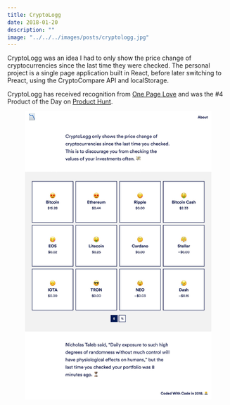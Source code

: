 ```yaml
---
title: CryptoLogg
date: 2018-01-20
description: ""
image: "../../../images/posts/cryptologg.jpg"
---
```

CryptoLogg was an idea I had to only show the price change of cryptocurrencies since the last time they were checked. The personal project is a single page application built in React, before later switching to Preact, using the CryptoCompare API and localStorage.

CryptoLogg has received recognition from <a href="https://onepagelove.com/cryptologg" target="_blank" rel="noopener noreferrer">One Page Love</a> and was the #4 Product of the Day on <a href="https://www.producthunt.com/posts/cryptologg" target="_blank" rel="noopener noreferrer">Product Hunt</a>.

<div class="browser">
  <span class="browser__dots"></span>
  <figure class="browser__img">
    <img src="../../../images/posts/cryptologg-1.jpg" alt="CryptoLogg Website" />
  </figure>
</div>
